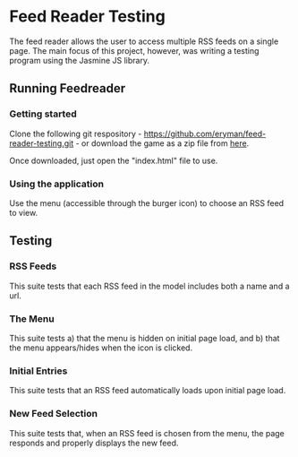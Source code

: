# Feed Reader Testing

The feed reader allows the user to access multiple RSS feeds on a single page.  The main focus of this project, however, was writing a testing program using the Jasmine JS library.

## Running Feedreader

### Getting started

Clone the following git respository - https://github.com/eryman/feed-reader-testing.git - or download the game as a zip file from [here](https://github.com/eryman/feed-reader-testing/archive/project.zip).

Once downloaded, just open the "index.html" file to use.

### Using the application

Use the menu (accessible through the burger icon) to choose an RSS feed to view.

## Testing

### RSS Feeds

This suite tests that each RSS feed in the model includes both a name and a url.

### The Menu

This suite tests a) that the menu is hidden on initial page load, and b) that the menu appears/hides when the icon is clicked.

### Initial Entries

This suite tests that an RSS feed automatically loads upon initial page load.

### New Feed Selection

This suite tests that, when an RSS feed is chosen from the menu, the page responds and properly displays the new feed.